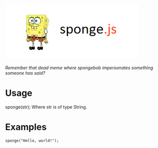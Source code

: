 ![sPoNgEbObU](Logo.png?raw=true "sPoNgEbObU")

###### Remember that dead meme where spongebob impersonates something someone has said?

# Usage
sponge(str);
Where str is of type String.

# Examples
~~~~
sponge("Hello, world!");
~~~~
